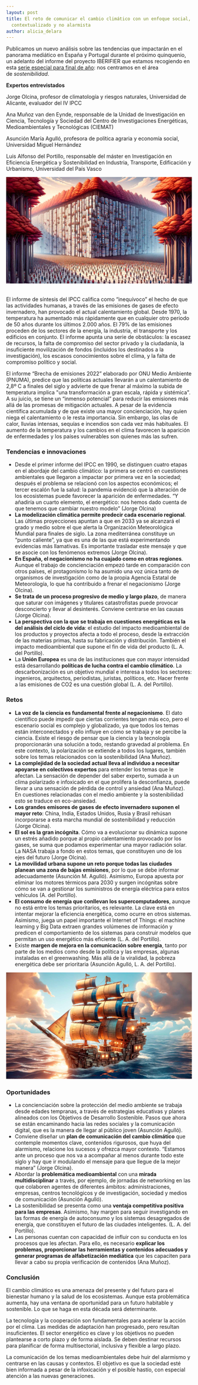 ```yaml
---
layout: post
title: El reto de comunicar el cambio climático con un enfoque social,
  contextualizado y no alarmista
author: alicia_delara
---
```

<!--StartFragment-->

Publicamos un nuevo análisis sobre las tendencias que impactarán en el panorama mediático en España y Portugal durante el próximo quinquenio, un adelanto del informe del proyecto IBERIFIER que estamos recogiendo en esta [serie especial para final de año](https://mip.umh.es/blog/2023/12/09/especial-tendencias-innovaciones-ecosistema-mediatico-de-espana-y-portugal-2025-2030/): nos centramos en el área de *sostenibilidad*.

**Expertos entrevistados**

Jorge Olcina, profesor de climatología y riesgos naturales, Universidad de Alicante, evaluador del IV IPCC

Ana Muñoz van den Eynde, responsable de la Unidad de Investigación en Ciencia, Tecnología y Sociedad del Centro de Investigaciones Energéticas, Medioambientales y Tecnológicas (CIEMAT)

Asunción María Agulló, profesora de política agraria y economía social, Universidad Miguel Hernández 

Luis Alfonso del Portillo, responsable del máster en Investigación en Eficiencia Energética y Sostenibilidad en Industria, Transporte, Edificación y Urbanismo, Universidad del País Vasco

![](/images/001/sostenibilidad-1.jpg)

\
El informe de síntesis del IPCC califica como “inequívoco” el hecho de que las actividades humanas, a través de las emisiones de gases de efecto invernadero, han provocado el actual calentamiento global. Desde 1970, la temperatura ha aumentado más rápidamente que en cualquier otro periodo de 50 años durante los últimos 2.000 años. El 79% de las emisiones proceden de los sectores de la energía, la industria, el transporte y los edificios en conjunto. El informe apunta una serie de obstáculos: la escasez de recursos, la falta de compromiso del sector privado y la ciudadanía, la insuficiente movilización de fondos (incluidos los destinados a la investigación), los escasos conocimientos sobre el clima, y la falta de compromiso político y social.

El informe “Brecha de emisiones 2022” elaborado por ONU Medio Ambiente (PNUMA), predice que las políticas actuales llevarán a un calentamiento de 2,8º C a finales del siglo y advierte de que frenar al máximo la subida de temperatura implica "una transformación a gran escala, rápida y sistémica". A su juicio, se tiene un “inmenso potencial” para reducir las emisiones más allá de las promesas de mitigación actuales. A pesar de la evidencia científica acumulada y de que existe una mayor concienciación, hay quien niega el calentamiento o le resta importancia. Sin embargo, las olas de calor, lluvias intensas, sequías e incendios son cada vez más habituales. El aumento de la temperatura y los cambios en el clima favorecen la aparición de enfermedades y los países vulnerables son quienes más las sufren.



### Tendencias e innovaciones

* Desde el primer informe del IPCC en 1990, se distinguen cuatro etapas en el abordaje del cambio climático: la primera se centró en cuestiones ambientales que llegaron a impactar por primera vez en la sociedad; después el problema se relacionó con los aspectos económicos; el tercer escalón fue la salud: la pandemia evidenció que la alteración de los ecosistemas puede favorecer la aparición de enfermedades. “Y añadiría un cuarto elemento, el energético: nos hemos dado cuenta de que tenemos que cambiar nuestro modelo” (Jorge Olcina)
* **La modelización climática permite predecir cada escenario regional**. Las últimas proyecciones apuntan a que en 2033 ya se alcanzará el grado y medio sobre el que alerta la Organización Meteorológica Mundial para finales de siglo. La zona mediterránea constituye un “punto caliente”, ya que es una de las que está experimentando evidencias más llamativas. Es importante trasladar este mensaje y que se asocie con los fenómenos extremos (Jorge Olcina).
* **En España, el negacionismo no ha cuajado como en otras regiones**. Aunque el trabajo de concienciación empezó tarde en comparación con otros países, el protagonismo lo ha asumido una voz única tanto de organismos de investigación como de la propia Agencia Estatal de Meteorología, lo que ha contribuido a frenar el negacionismo (Jorge Olcina). 
* **Se trata de un proceso progresivo de medio y largo plazo**, de manera que saturar con imágenes y titulares catastrofistas puede provocar desconcierto y llevar al desinterés. Conviene centrarse en las causas (Jorge Olcina). 
* **La perspectiva con la que se trabaja en cuestiones energéticas es la del análisis del ciclo de vida**: el estudio del impacto medioambiental de los productos y proyectos afecta a todo el proceso, desde la extracción de las materias primas, hasta su fabricación y distribución. También el impacto medioambiental que supone el fin de vida del producto (L. A. del Portillo).
* La **Unión Europea** es una de las instituciones que con mayor intensidad está desarrollando **políticas de lucha contra el cambio climático**. La descarbonización es un objetivo mundial e interesa a todos los sectores: ingenieros, arquitectos, periodistas, juristas, políticos, etc. Hacer frente a las emisiones de CO2 es una cuestión global (L. A. del Portillo).



### Retos

* **La voz de la ciencia es fundamental frente al negacionismo**. El dato científico puede impedir que ciertas corrientes tengan más eco, pero el escenario social es complejo y globalizado, ya que todos los temas están interconectados y ello influye en cómo se trabaja y se percibe la ciencia. Existe el riesgo de pensar que la ciencia y la tecnología proporcionarán una solución a todo, restando gravedad al problema. En este contexto, la polarización se extiende a todos los lugares, también sobre los temas relacionados con la sostenibilidad (Ana Muñoz).
* **La complejidad de la sociedad actual lleva al individuo a necesitar apoyarse en colectivos expertos** para entender los temas que le afectan. La sensación de depender del saber experto, sumada a un clima polarizado e infoxicado en el que prolifera la desconfianza, puede llevar a una sensación de pérdida de control y ansiedad (Ana Muñoz). En cuestiones relacionadas con el medio ambiente y la sostenibilidad esto se traduce en eco-ansiedad. 
* **Los grandes emisores de gases de efecto invernadero suponen el mayor reto**: China, India, Estados Unidos, Rusia y Brasil rehúsan incorporarse a esta marcha mundial de sostenibilidad y reducción (Jorge Olcina).
* **El sol es la gran incógnita**. Cómo va a evolucionar su dinámica supone un estrés añadido porque al propio calentamiento provocado por los gases, se suma que podamos experimentar una mayor radiación solar. La NASA trabaja a fondo en estos temas, que constituyen uno de los ejes del futuro (Jorge Olcina).
* **La movilidad urbana supone un reto porque todas las ciudades planean una zona de bajas emisiones**, por lo que se debe informar adecuadamente (Asunción M. Agulló). Asimismo, Europa apuesta por eliminar los motores térmicos para 2030 y surgen incógnitas sobre cómo se van a gestionar los suministros de energía eléctrica para estos vehículos (A. del Portillo).
* **El consumo de energía que conllevan los supercomputadores**, aunque no está entre los temas prioritarios, es relevante. La clave está en intentar mejorar la eficiencia energética, como ocurre en otros sistemas. Asimismo, juega un papel importante el Internet of Things: el machine learning y Big Data extraen grandes volúmenes de información y predicen el comportamiento de los sistemas para construir modelos que permitan un uso energético más eficiente (L. A. del Portillo).
* Existe **margen de mejora en la comunicación sobre energía**, tanto por parte de los medios como desde la política y las empresas, algunas instaladas en el greenwashing. Más allá de la viralidad, la pobreza energética debe ser prioritaria (Asunción Agulló, L. A. del Portillo).

![](/images/001/sostenibilidad-2.jpg)

### Oportunidades

* La concienciación sobre la protección del medio ambiente se trabaja desde edades tempranas, a través de estrategias educativas y planes alineados con los Objetivos de Desarrollo Sostenible. Pasos que ahora se están encaminando hacia las redes sociales y la comunicación digital, que es la manera de llegar al público joven (Asunción Agulló).
* Conviene diseñar un **plan de comunicación del cambio climático** que contemple momentos clave, contenidos rigurosos, que huya del alarmismo, relacione los sucesos y ofrezca mayor contexto. “Estamos ante un proceso que nos va a acompañar al menos durante todo este siglo y hay que ir modulando el mensaje para que llegue de la mejor manera” (Jorge Olcina).
* Abordar la **problemática medioambiental** con una **mirada multidisciplinar** a través, por ejemplo, de jornadas de networking en las que colaboren agentes de diferentes ámbitos: administraciones, empresas, centros tecnológicos y de investigación, sociedad y medios de comunicación (Asunción Agulló).
* La sostenibilidad se presenta como una **ventaja competitiva positiva para las empresas**. Asimismo, hay margen para seguir investigando en las formas de energía de autoconsumo y los sistemas desagregados de energía, que constituyen el futuro de las ciudades inteligentes. (L. A. del Portillo). 
* Las personas cuentan con capacidad de influir con su conducta en los procesos que les afectan. Para ello, es necesario **explicar los problemas, proporcionar las herramientas y contenidos adecuados y generar programas de alfabetización mediática** que les capaciten para llevar a cabo su propia verificación de contenidos (Ana Muñoz).



### Conclusión

El cambio climático es una amenaza del presente y del futuro para el bienestar humano y la salud de los ecosistemas. Aunque esta problemática aumenta, hay una ventana de oportunidad para un futuro habitable y sostenible. Lo que se haga en esta década será determinante.

La tecnología y la cooperación son fundamentales para acelerar la acción por el clima. Las medidas de adaptación han progresado, pero resultan insuficientes. El sector energético es clave y los objetivos no pueden plantearse a corto plazo y de forma aislada. Se deben destinar recursos para planificar de forma multisectorial, inclusiva y flexible a largo plazo.

La comunicación de los temas medioambientales debe huir del alarmismo y centrarse en las causas y contextos. El objetivo es que la sociedad esté bien informada a pesar de la infoxicación y el posible hastío, con especial atención a las nuevas generaciones.



<!--EndFragment-->